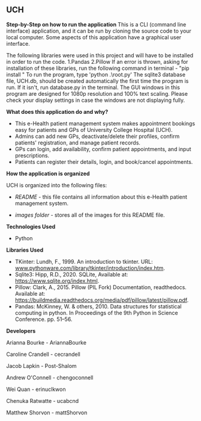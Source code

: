## UCH

<!-- ![](images/UCH.gif) -->

**Step-by-Step on how to run the application**
This is a CLI (command line interface) application, and it can be run by cloning the source code to your local computer. Some aspects of this application have a graphical user interface.

The following libraries were used in this project and will have to be installed in order to run the code.
1.Pandas
2.Pillow
If an error is thrown, asking for installation of these libraries, run the following command in terminal - "pip install <name of library here>" 
To run the program, type 'python .\root.py'
The sqlite3 database file, UCH.db, should be created automatically the first time the program is run. If it isn't, run database.py in the terminal.
The GUI windows in this program are designed for 1080p resolution and 100% text scaling. Please check your display settings in case the windows are not displaying fully. 

**What does this application do and why?**

* This e-Health patient management system makes appointment bookings easy for patients and GPs of University College Hospital (UCH).
* Admins can add new GPs, deactivate/delete their profiles, confirm patients' registration, and manage patient records.
* GPs can login, add availability, confirm patient appointments, and input prescriptions.
* Patients can register their details, login, and book/cancel appointments.

**How the application is organized**

UCH is organized into the following files: 

<!-- ![root folder](images/rootFolder.png) -->

* *README* - this file contains all information about this e-Health patient management system.

* *images folder* - stores all of the images for this README file.

**Technologies Used** 

* Python

**Libraries Used**

* TKinter: Lundh, F., 1999. An introduction to tkinter. URL: www.pythonware.com/library/tkinter/introduction/index.htm.
* Sqlite3: Hipp, R.D., 2020. SQLite, Available at: https://www.sqlite.org/index.html.
* Pillow: Clark, A., 2015. Pillow (PIL Fork) Documentation, readthedocs. Available at: https://buildmedia.readthedocs.org/media/pdf/pillow/latest/pillow.pdf.
* Pandas: McKinney, W. & others, 2010. Data structures for statistical computing in python. In Proceedings of the 9th Python in Science Conference. pp. 51–56.


**Developers**

Arianna Bourke - AriannaBourke

Caroline Crandell - cecrandell

Jacob Lapkin - Post-Shalom

Andrew O'Connell - chengoconnell

Wei Quan - erinuclkwon

Chenuka Ratwatte - ucabcnd

Matthew Shorvon - mattShorvon
